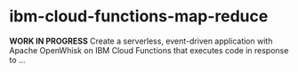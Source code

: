 # ibm-cloud-functions-map-reduce
**WORK IN PROGRESS** Create a serverless, event-driven application with Apache OpenWhisk on IBM Cloud Functions that executes code in response to ...
